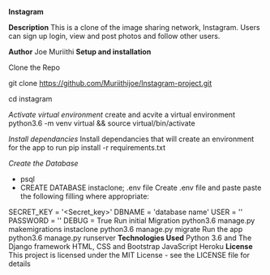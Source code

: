 **Instagram**

**Description**
This is a clone of the image sharing network, Instagram. Users can sign up login, view and post photos and follow other users.

**Author**
Joe Muriithi
**Setup and installation**

Clone the Repo

git clone https://github.com/Muriithijoe/Instagram-project.git

cd instagram

*Activate virtual environment*
create and acvite a virtual environment python3.6 -m venv virtual && source virtual/bin/activate

*Install dependancies*
Install dependancies that will create an environment for the app to run pip install -r requirements.txt

*Create the Database*
- psql
- CREATE DATABASE instaclone;
.env file
Create .env file and paste paste the following filling where appropriate:

SECRET_KEY = '<Secret_key>'
DBNAME = 'database name'
USER = '<Username>'
PASSWORD = '<password>'
DEBUG = True
Run initial Migration
python3.6 manage.py makemigrations instaclone
python3.6 manage.py migrate
Run the app
python3.6 manage.py runserver
**Technologies Used**
Python 3.6 and The Django framework
HTML, CSS and Bootstrap
JavaScript
Heroku
**License**
This project is licensed under the MIT License - see the LICENSE file for details
